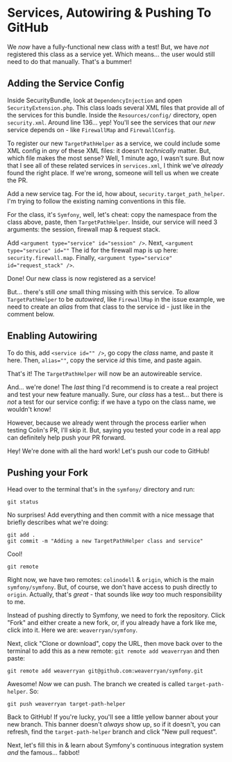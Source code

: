 # Services, Autowiring & Pushing To GitHub

We *now* have a fully-functional new class *with* a test! But, we have *not* registered
this class as a service yet. Which means... the user would still need to do that
manually. That's a bummer!

## Adding the Service Config

Inside SecurityBundle, look at `DependencyInjection` and open `SecurityExtension.php`.
This class loads several XML files that provide all of the services for this bundle.
Inside the `Resources/config/` directory, open `security.xml`. Around line 136...
yep! You'll see the services that our *new* service depends on - like `FirewallMap`
and `FirewallConfig`.

To register our new `TargetPathHelper` as a service, we could include some XML
config in *any* of these XML files: it doesn't *technically* matter. But, which
file makes the most sense? Well, 1 minute ago, I wasn't sure. But now that I see all
of these related services in `services.xml`, I think we've *already* found the right
place. If we're wrong, someone will tell us when we create the PR.

Add a new service tag. For the id, how about, `security.target_path_helper`. I'm
trying to follow the existing naming conventions in this file. 

For the class, it's `Symfony`, well, let's cheat: copy the namespace from the class
above, paste, then `TargetPathHelper`. Inside, our service will need 3 arguments:
the session, firewall map & request stack.

Add  `<argument type="service" id="session" />`. Next, `<argument type="service" id=""`
The id for the firewall map is up here: `security.firewall.map`.
Finally, `<argument type="service" id="request_stack" />`.

Done! Our new class is now registered as a service!

But... there's still *one* small thing missing with this service. To allow `TargetPathHelper`
to be *autowired*, like `FirewallMap` in the issue example, we need to create an
*alias* from that class to the service id - just like in the comment below.

## Enabling Autowiring

To do this, add `<service id="" />`, go copy the *class* name, and paste it here.
Then, `alias=""`, copy the service *id* this time, and paste again.

That's it! The `TargetPathHelper` will now be an autowireable service.

And... we're done! The *last* thing I'd recommend is to create a real project and
test your new feature manually. Sure, our *class* has a test... but there is
*not* a test for our service config: if we have a typo on the class name, we wouldn't
know!

However, because we already went through the process earlier when testing Colin's
PR, I'll skip it. But, saying you tested your code in a real app can definitely
help push your PR forward.

Hey! We're done with all the hard work! Let's push our code to GitHub!

## Pushing your Fork

Head over to the terminal that's in the `symfony/` directory and run:

```terminal
git status
```

No surprises! Add everything and then commit with a nice message that briefly
describes what we're doing:

```terminal-silent
git add .
git commit -m "Adding a new TargetPathHelper class and service"
```

Cool!

```terminal-silent
git remote
```

Right now, we have two remotes: `colinodell` & `origin`, which is the main
`symfony/symfony`. But, of course, we don't have access to push directly to `origin`.
Actually, that's *great* - that sounds like *way* too much responsibility to me.

Instead of pushing directly to Symfony, we need to fork the repository. Click "Fork"
and either create a new fork, or, if you already have a fork like me, click into
it. Here we are: `weaverryan/symfony`.

Next, click "Clone or download", copy the URL, then move back over to the terminal
to add this as a new remote: `git remote add weaverryan` and then paste:

```terminal-silent
git remote add weaverryan git@github.com:weaverryan/symfony.git
```

Awesome! *Now* we can push. The branch we created is called `target-path-helper`.
So:

```terminal
git push weaverryan target-path-helper
```

Back to GitHub! If you're lucky, you'll see a little yellow banner about your new
branch. This banner doesn't *always* show up, so if it doesn't, you can refresh,
find the `target-path-helper` branch and click "New pull request".

Next, let's fill this in & learn about Symfony's continuous integration system
*and* the famous... fabbot!

